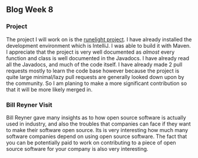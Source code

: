 ## Blog Week 8

### Project

The project I will work on is the [runelight project](https://github.com/runelite/runelite). I have already installed the development environment which is IntelliJ. I was able to build it with Maven. I appreciate that the project is very well documented as *almost* every function and class is well documented in the Javadocs. I have already read all the Javadocs, and much of the code itself. I have already made 2 pull requests mostly to learn the code base however because the project is quite large minimal/lazy pull requests are generally looked down upon by the community. So I am planing to make a more significant contribution so that it will be more likely merged in.   



### Bill Reyner Visit

Bill Reyner gave many insights as to how open source software is actually used in industry, and also the troubles that companies can face if they want to make their software open source. Its is very interesting how much many software companies depend on using open source software. The fact that you can be potentially paid to work on contributing to a piece of open source software for your company is also very interesting. 